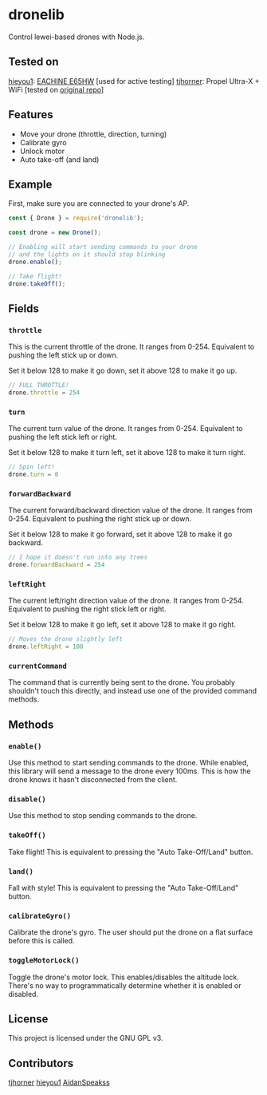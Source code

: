 # dronelib

Control lewei-based drones with Node.js.

## Tested on
[hieyou1](https://github.com/hieyou1): [EACHINE E65HW](https://www.amazon.com/gp/product/B08CXLVZK2) [used for active testing]
[tjhorner](https://github.com/tjhorner): Propel Ultra-X + WiFi [tested on [original repo](https://github.com/tjhorner/dronelib)]

## Features

- Move your drone (throttle, direction, turning)
- Calibrate gyro
- Unlock motor
- Auto take-off (and land)

## Example

First, make sure you are connected to your drone's AP.

```javascript
const { Drone } = require('dronelib');

const drone = new Drone();

// Enabling will start sending commands to your drone
// and the lights on it should stop blinking
drone.enable();

// Take flight!
drone.takeOff();
```

## Fields

### `throttle`

This is the current throttle of the drone. It ranges from 0-254. Equivalent to pushing the left stick up or down.

Set it below 128 to make it go down, set it above 128 to make it go up.

```javascript
// FULL THROTTLE!
drone.throttle = 254
```

### `turn`

The current turn value of the drone. It ranges from 0-254. Equivalent to pushing the left stick left or right.

Set it below 128 to make it turn left, set it above 128 to make it turn right.

```javascript
// Spin left!
drone.turn = 0
```

### `forwardBackward`

The current forward/backward direction value of the drone. It ranges from 0-254. Equivalent to pushing the right stick up or down.

Set it below 128 to make it go forward, set it above 128 to make it go backward.

```javascript
// I hope it doesn't run into any trees
drone.forwardBackward = 254
```

### `leftRight`

The current left/right direction value of the drone. It ranges from 0-254. Equivalent to pushing the right stick left or right.

Set it below 128 to make it go left, set it above 128 to make it go right.

```javascript
// Moves the drone slightly left
drone.leftRight = 100
```

### `currentCommand`

The command that is currently being sent to the drone. You probably shouldn't touch this directly, and instead use one of the provided command methods.

## Methods

### `enable()`

Use this method to start sending commands to the drone. While enabled, this library will send a message to the drone every 100ms. This is how the drone knows it hasn't disconnected from the client.

### `disable()`

Use this method to stop sending commands to the drone.

### `takeOff()`

Take flight! This is equivalent to pressing the "Auto Take-Off/Land" button.

### `land()`

Fall with style! This is equivalent to pressing the "Auto Take-Off/Land" button.

### `calibrateGyro()`

Calibrate the drone's gyro. The user should put the drone on a flat surface before this is called.

### `toggleMotorLock()`

Toggle the drone's motor lock. This enables/disables the altitude lock. There's no way to programmatically determine whether it is enabled or disabled.

## License

This project is licensed under the GNU GPL v3.

## Contributors
[tjhorner](https://github.com/tjhorner)
[hieyou1](https://github.com/hieyou1)
[AidanSpeakss](https://github.com/AidanSpeakss)